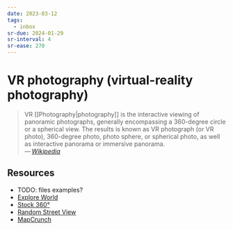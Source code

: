 ```yaml
---
date: 2023-03-12
tags:
  - inbox
sr-due: 2024-01-29
sr-interval: 4
sr-ease: 270
---
```


# VR photography (virtual-reality photography)

> VR [[Photography|photography]] is the interactive viewing of panoramic
> photographs, generally encompassing a 360-degree circle or a spherical view.
> The results is known as VR photograph (or VR photo), 360-degree photo, photo
> sphere, or spherical photo, as well as interactive panorama or immersive
> panorama.\
> — <cite>[Wikipedia](https://en.wikipedia.org/wiki/VR_photography)</cite>

## Resources

- TODO: files examples?
- [Explore World](https://www.explordle.com/map/wor)
- [Stock 360°](https://www.360cities.net/)
- [Random Street View](https://randomstreetview.com/)
- [MapCrunch](http://www.mapcrunch.com/)
